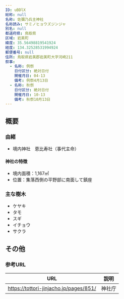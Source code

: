 ```yaml
---
ID: uBDlX
総称: null
名称: 佐彌乃兵主神社
名称読み: サミノヒョウズジンジャ
別名: null
都道府県: 鳥取県
区域: 岩美町
緯度: 35.56498819541924
経度: 134.32528531994924
郵便番号: null
住所: 鳥取県岩美郡岩美町大字河崎211
祭事:
  - 名称: 例祭
    日付区分: 絶対日付
    開催月日: 04-13
    備考: 例祭4月13日
  - 名称: 秋祭
    日付区分: 絶対日付
    開催月日: 10-13
    備考: 秋祭10月13日
---
```


## 概要

### 由緒

- 境内神社　恵比寿社（事代主命）

#### 神社の特徴

- 境内面積：1,167㎡
- 位置：集落西側の平野部に南面して鎮座

### 主な樹木

- ケヤキ
- タモ
- スギ
- イチョウ
- サクラ

## その他

### 参考URL

| URL                                    | 説明   |
| -------------------------------------- | ------ |
| https://tottori-jinjacho.jp/pages/851/ | 神社庁 |
